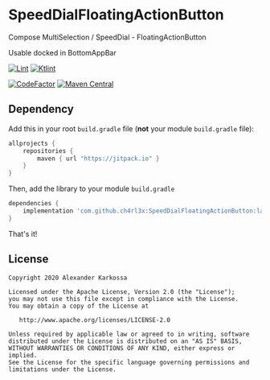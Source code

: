 # SpeedDialFloatingActionButton
Compose MultiSelection / SpeedDial - FloatingActionButton

Usable docked in BottomAppBar

<a href="https://github.com/ch4rl3x/SpeedDialFloatingActionButton/actions?query=workflow%3ALint"><img src="https://github.com/ch4rl3x/SpeedDialFloatingActionButton/workflows/Lint/badge.svg" alt="Lint"></a>
<a href="https://github.com/ch4rl3x/SpeedDialFloatingActionButton/actions?query=workflow%3AKtlint"><img src="https://github.com/ch4rl3x/SpeedDialFloatingActionButton/workflows/Ktlint/badge.svg" alt="Ktlint"></a>

<a href="https://www.codefactor.io/repository/github/ch4rl3x/SpeedDialFloatingActionButton"><img src="https://www.codefactor.io/repository/github/ch4rl3x/SpeedDialFloatingActionButton/badge" alt="CodeFactor" /></a>
<a href="https://repo1.maven.org/maven2/de/charlex/compose/speeddial/"><img src="https://img.shields.io/maven-central/v/de.charlex.compose/speeddial" alt="Maven Central" /></a>



## Dependency

Add this in your root `build.gradle` file (**not** your module `build.gradle` file):

```gradle
allprojects {
	repositories {
        maven { url "https://jitpack.io" }
    }
}
```

Then, add the library to your module `build.gradle`
```gradle
dependencies {
    implementation 'com.github.ch4rl3x:SpeedDialFloatingActionButton:latest.release.here'
}
```

That's it!

License
--------

    Copyright 2020 Alexander Karkossa

    Licensed under the Apache License, Version 2.0 (the "License");
    you may not use this file except in compliance with the License.
    You may obtain a copy of the License at

       http://www.apache.org/licenses/LICENSE-2.0

    Unless required by applicable law or agreed to in writing, software
    distributed under the License is distributed on an "AS IS" BASIS,
    WITHOUT WARRANTIES OR CONDITIONS OF ANY KIND, either express or implied.
    See the License for the specific language governing permissions and
    limitations under the License.